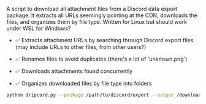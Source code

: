 A script to download all attachment files from a Discord data export package. It extracts all URLs seemingly pointing at the CDN, downloads the files, and organizes them by file type.
Written for Linux but should work under WSL for Windows?

-   ✅ Extracts attachment URLs by searching through Discord export files (may include URLs to other files, from other users?)

-   ✅ Renames files to avoid duplicates (there's a lot of 'unknown.png')

-   ✅ Downloads attachments found concurrently

-   ✅ Organizes downloaded files by file type into folders

```bash
python dripcord.py --package /path/to/discord/export --output /downloads
```
